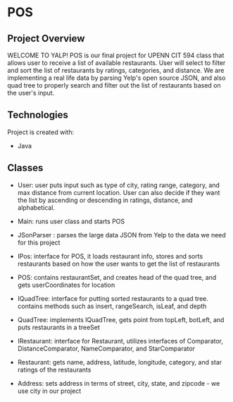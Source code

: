 # POS

## Project Overview 

WELCOME TO YALP! 
POS is our final project for UPENN CIT 594 class that allows user to receive a list of available restaurants.
User will select to filter and sort the list of restaurants by ratings, categories, and distance.
We are implementing a real life data by parsing Yelp's open source JSON, and also quad tree to properly search and filter out the list of restaurants based on the user's input.


## Technologies
Project is created with:
* Java

## Classes
* User: user puts input such as type of city, rating range, category, and max distance from current location. User can also decide if they want the list by ascending or descending in ratings, distance, and alphabetical.

* Main: runs user class and starts POS

* JSonParser : parses the large data JSON from Yelp to the data we need for this project

* IPos: interface for POS, it loads restaurant info, stores and sorts restaurants based on how the user wants to get the list of restaurants
* POS: contains restaurantSet, and creates head of the quad tree, and gets userCoordinates for location

* IQuadTree: interface for putting sorted restaurants to a quad tree. contains methods such as insert, rangeSearch, isLeaf, and depth
* QuadTree: implements IQuadTree, gets point from topLeft, botLeft, and puts restaurants in a treeSet

* IRestaurant: interface for Restaurant, utilizes interfaces of Comparator, DistanceComparator, NameComparator, and StarComparator
* Restaurant: gets name, address, latitude, longitude, category, and star ratings of the restaurants

* Address: sets address in terms of street, city, state, and zipcode - we use city in our project



